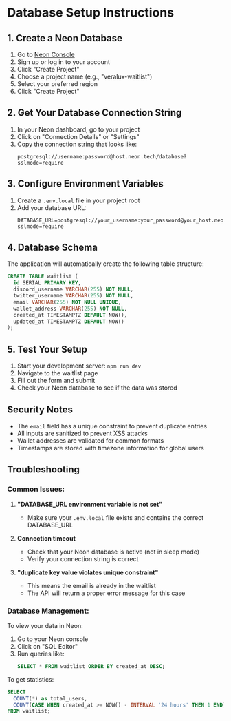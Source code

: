 # Database Setup Instructions

## 1. Create a Neon Database

1. Go to [Neon Console](https://console.neon.tech/)
2. Sign up or log in to your account
3. Click "Create Project"
4. Choose a project name (e.g., "veralux-waitlist")
5. Select your preferred region
6. Click "Create Project"

## 2. Get Your Database Connection String

1. In your Neon dashboard, go to your project
2. Click on "Connection Details" or "Settings"
3. Copy the connection string that looks like:
   ```
   postgresql://username:password@host.neon.tech/database?sslmode=require
   ```

## 3. Configure Environment Variables

1. Create a `.env.local` file in your project root
2. Add your database URL:
   ```
   DATABASE_URL=postgresql://your_username:your_password@your_host.neon.tech/your_database?sslmode=require
   ```

## 4. Database Schema

The application will automatically create the following table structure:

```sql
CREATE TABLE waitlist (
  id SERIAL PRIMARY KEY,
  discord_username VARCHAR(255) NOT NULL,
  twitter_username VARCHAR(255) NOT NULL,
  email VARCHAR(255) NOT NULL UNIQUE,
  wallet_address VARCHAR(255) NOT NULL,
  created_at TIMESTAMPTZ DEFAULT NOW(),
  updated_at TIMESTAMPTZ DEFAULT NOW()
);
```

## 5. Test Your Setup

1. Start your development server: `npm run dev`
2. Navigate to the waitlist page
3. Fill out the form and submit
4. Check your Neon database to see if the data was stored

## Security Notes

- The `email` field has a unique constraint to prevent duplicate entries
- All inputs are sanitized to prevent XSS attacks
- Wallet addresses are validated for common formats
- Timestamps are stored with timezone information for global users

## Troubleshooting

### Common Issues:

1. **"DATABASE_URL environment variable is not set"**

   - Make sure your `.env.local` file exists and contains the correct DATABASE_URL

2. **Connection timeout**

   - Check that your Neon database is active (not in sleep mode)
   - Verify your connection string is correct

3. **"duplicate key value violates unique constraint"**
   - This means the email is already in the waitlist
   - The API will return a proper error message for this case

### Database Management:

To view your data in Neon:

1. Go to your Neon console
2. Click on "SQL Editor"
3. Run queries like:
   ```sql
   SELECT * FROM waitlist ORDER BY created_at DESC;
   ```

To get statistics:

```sql
SELECT
  COUNT(*) as total_users,
  COUNT(CASE WHEN created_at >= NOW() - INTERVAL '24 hours' THEN 1 END) as users_last_24h
FROM waitlist;
```
